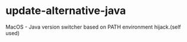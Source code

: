 # update-alternative-java
MacOS - Java version switcher based on PATH environment hijack.(self used)
